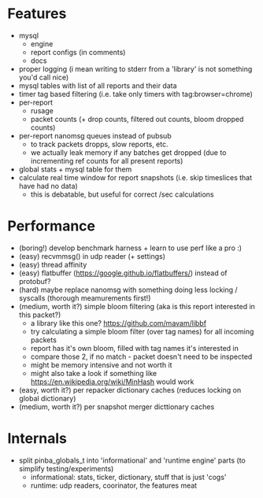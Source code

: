 # Features
- mysql
  - engine
  - report configs (in comments)
  - docs
- proper logging (i mean writing to stderr from a 'library' is not something you'd call nice)
- mysql tables with list of all reports and their data
- timer tag based filtering (i.e. take only timers with tag:browser=chrome)
- per-report
  - rusage
  - packet counts (+ drop counts, filtered out counts, bloom dropped counts)
- per-report nanomsg queues instead of pubsub
  - to track packets dropps, slow reports, etc.
  - we actually leak memory if any batches get dropped (due to incrementing ref counts for all present reports)
- global stats + mysql table for them
- calculate real time window for report snapshots (i.e. skip timeslices that have had no data)
  - this is debatable, but useful for correct <something>/sec calculations


# Performance
- (boring!) develop benchmark harness + learn to use perf like a pro :)
- (easy) recvmmsg() in udp reader (+ settings)
- (easy) thread affinity
- (easy) flatbuffer (https://google.github.io/flatbuffers/) instead of protobuf?
- (hard) maybe replace nanomsg with something doing less locking / syscalls (thorough meamurements first!)
- (medium, worth it?) simple bloom filtering (aka is this report interested in this packet?)
  - a library like this one? https://github.com/mavam/libbf
  - try calculating a simple bloom filter (over tag names) for all incoming packets
  - report has it's own bloom, filled with tag names it's interested in
  - compare those 2, if no match - packet doesn't need to be inspected
  - might be memory intensive and not worth it
  - might also take a look if something like https://en.wikipedia.org/wiki/MinHash would work
- (easy, worth it?) per repacker dictionary caches (reduces locking on global dictionary)
- (medium, worth it?) per snapshot merger dicttionary caches

# Internals
- split pinba_globals_t into 'informational' and 'runtime engine' parts (to simplify testing/experiments)
  - informational: stats, ticker, dictionary, stuff that is just 'cogs'
  - runtime: udp readers, coorinator, the features meat
